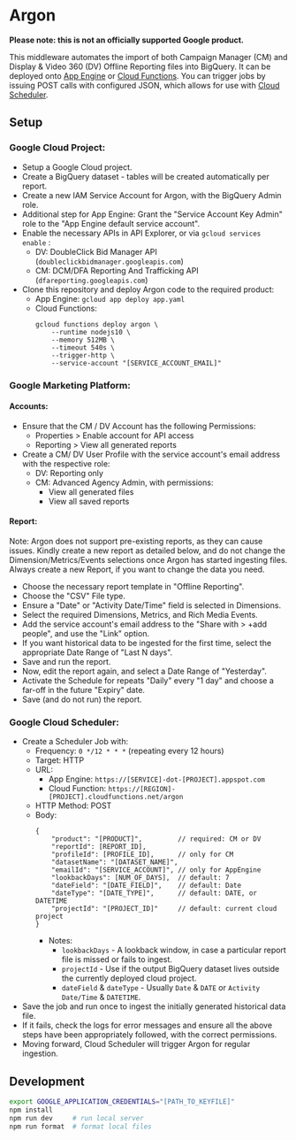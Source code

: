 # Argon

**Please note: this is not an officially supported Google product.**

This middleware automates the import of both Campaign Manager (CM) and
Display & Video 360 (DV) Offline Reporting files into BigQuery. It can be
deployed onto [App Engine](https://cloud.google.com/appengine/) or
[Cloud Functions](https://cloud.google.com/functions/). You can trigger
jobs by issuing POST calls with configured JSON, which allows for use
with [Cloud Scheduler](https://cloud.google.com/scheduler/).

## Setup

### Google Cloud Project:

*   Setup a Google Cloud project.
*   Create a BigQuery dataset - tables will be created automatically per report.
*   Create a new IAM Service Account for Argon, with the BigQuery Admin role.
*   Additional step for App Engine: Grant the "Service Account Key Admin" role
    to the "App Engine default service account".
*   Enable the necessary APIs in API Explorer, or via `gcloud services enable` :
    *   DV: DoubleClick Bid Manager API (`doubleclickbidmanager.googleapis.com`)
    *   CM: DCM/DFA Reporting And Trafficking API (`dfareporting.googleapis.com`)
*   Clone this repository and deploy Argon code to the required product:
    *   App Engine: `gcloud app deploy app.yaml`
    *   Cloud Functions:
        ```
        gcloud functions deploy argon \
            --runtime nodejs10 \
            --memory 512MB \
            --timeout 540s \
            --trigger-http \
            --service-account "[SERVICE_ACCOUNT_EMAIL]"
        ```

### Google Marketing Platform:

#### Accounts:

*   Ensure that the CM / DV Account has the following Permissions:
    *   Properties > Enable account for API access
    *   Reporting  > View all generated reports
*   Create a CM/ DV User Profile with the service account's email address
    with the respective role:
    *   DV: Reporting only
    *   CM: Advanced Agency Admin, with permissions:
        *   View all generated files
        *   View all saved reports

#### Report:

Note: Argon does not support pre-existing reports, as they can cause issues.
Kindly create a new report as detailed below, and do not change the
Dimension/Metrics/Events selections once Argon has started ingesting files.
Always create a new Report, if you want to change the data you need.

*   Choose the necessary report template in "Offline Reporting".
*   Choose the "CSV" File type.
*   Ensure a "Date" or "Activity Date/Time" field is selected in Dimensions.
*   Select the required Dimensions, Metrics, and Rich Media Events.
*   Add the service account's email address to the "Share with > +add people",
    and use the "Link" option.
*   If you want historical data to be ingested for the first time,
    select the appropriate Date Range of "Last N days".
*   Save and run the report.
*   Now, edit the report again, and select a Date Range of "Yesterday".
*   Activate the Schedule for repeats "Daily" every "1 day" and choose a
    far-off in the future "Expiry" date.
*   Save (and do not run) the report.

### Google Cloud Scheduler:

*   Create a Scheduler Job with:
    *   Frequency: `0 */12 * * *` (repeating every 12 hours)
    *   Target: HTTP
    *   URL:
        * App Engine: `https://[SERVICE]-dot-[PROJECT].appspot.com`
        * Cloud Function: `https://[REGION]-[PROJECT].cloudfunctions.net/argon`
    *   HTTP Method: POST
    *   Body:
        ```json5
        {
            "product": "[PRODUCT]",         // required: CM or DV
            "reportId": [REPORT_ID],
            "profileId": [PROFILE_ID],      // only for CM
            "datasetName": "[DATASET_NAME]",
            "emailId": "[SERVICE_ACCOUNT]", // only for AppEngine
            "lookbackDays": [NUM_OF_DAYS],  // default: 7
            "dateField": "[DATE_FIELD]",    // default: Date
            "dateType": "[DATE_TYPE]",      // default: DATE, or DATETIME
            "projectId": "[PROJECT_ID]"     // default: current cloud project
        }
        ```
        *   Notes:
            *   `lookbackDays` - A lookback window, in case a particular
                report file is missed or fails to ingest.
            *   `projectId` - Use if the output BigQuery dataset lives
                outside the currently deployed cloud project.
            *   `dateField` & `dateType` - Usually `Date` & `DATE`
                or `Activity Date/Time` & `DATETIME`.
*   Save the job and run once to ingest the initially generated
    historical data file.
*   If it fails, check the logs for error messages and ensure all the above
    steps have been appropriately followed, with the correct permissions.
*   Moving forward, Cloud Scheduler will trigger Argon for regular ingestion.

## Development

```sh
export GOOGLE_APPLICATION_CREDENTIALS="[PATH_TO_KEYFILE]"
npm install
npm run dev     # run local server
npm run format  # format local files
```
